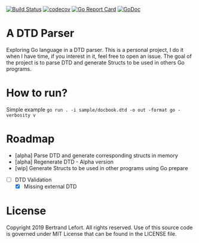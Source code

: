 [![Build Status](https://app.travis-ci.com/blefort/DTDParser.svg?branch=master)](https://travis-ci.org/blefort/DTDParser) [![codecov](https://codecov.io/gh/blefort/DTDParser/branch/master/graph/badge.svg)](https://codecov.io/gh/blefort/DTDParser) [![Go Report Card](https://goreportcard.com/badge/github.com/blefort/DTDParser)](https://goreportcard.com/report/github.com/blefort/DTDParser)  [![GoDoc](https://godoc.org/github.com/blefort/DTDParser?status.svg)](https://godoc.org/github.com/blefort/DTDParser) 

# A DTD Parser 

Exploring Go language in a DTD parser. This is a personal project, I do it when I have time, if you interest in it, feel free to open an issue.
The goal of the project is to parse DTD and generate Structs to be used in others Go programs.

# How to run?

Simple example
```go run . -i sample/docbook.dtd -o out -format go -verbosity v```


# Roadmap

* [alpha] Parse DTD and generate corresponding structs in memory
* [alpha] Regenerate DTD - Alpha version
* [wip] Generate Structs to be used in other programs using Go prepare
* [ ] DTD Validation
   * [X] Missing external DTD

# License

Copyright 2019 Bertrand Lefort. All rights reserved.
Use of this source code is governed under MIT License
that can be found in the LICENSE file.
